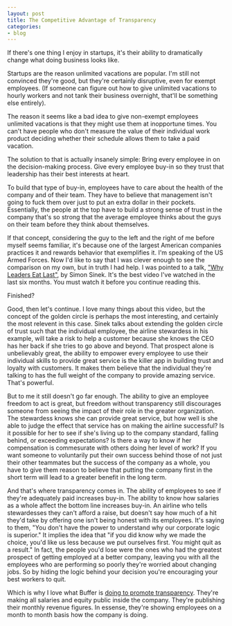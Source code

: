 ```yaml
---
layout: post
title: The Competitive Advantage of Transparency
categories:
- blog
---
```


If there's one thing I enjoy in startups, it's their ability to dramatically change what doing business looks like. 

Startups are the reason unlimited vacations are popular. I'm still not convinced they're good, but they're certainly disruptive, even for exempt employees. (If someone can figure out how to give unlimited vacations to hourly workers and not tank their business overnight, that'll be something else entirely). 

The reason it seems like a bad idea to give non-exempt employees unlimited vacations is that they might use them at inopportune times. You can't have people who don't measure the value of their individual work product deciding whether their schedule allows them to take a paid vacation.

The solution to that is actually insanely simple: Bring every employee in on the decision-making process. Give every employee buy-in so they trust that leadership has their best interests at heart. 

To build that type of buy-in, employees have to care about the health of the company and of their team. They have to believe that management isn't going to fuck them over just to put an extra dollar in their pockets. Essentially, the people at the top have to build a strong sense of trust in the company that's so strong that the average employee thinks about the guys on their team before they think about themselves.

If that concept, considering the guy to the left and the right of me before myself seems familiar, it's because one of the largest American companies practices it and rewards behavior that exemplifies it. I'm speaking of the US Armed Forces. Now I'd like to say that I was clever enough to see the comparison on my own, but in truth I had help. I was pointed to a talk, ["Why Leaders Eat Last"](http://99u.com/videos/20272/simon-sinek-why-leaders-eat-last), by Simon Sinek. It's the best video I've watched in the last six months. You must watch it before you continue reading this.

Finished?

Good, then let's continue. I love many things about this video, but the concept of the golden circle is perhaps the most interesting, and certainly the most relevent in this case. Sinek talks about extending the golden circle of trust such that the individual employee, the airline stewardess in his example, will take a risk to help a customer because she knows the CEO has her back if she tries to go above and beyond. That prospect alone is unbelievably great, the ability to empower every employee to use their individual skills to provide great service is the killer app in building trust and loyalty with customers. It makes them believe that the individual they're talking to has the full weight of the company to provide amazing service. That's powerful.

But to me it still doesn't go far enough. The ability to give an employee freedom to act is great, but freedom without transparency still discourages someone from seeing the impact of their role in the greater organization. The stewardess knows she can provide great service, but how well is she able to judge the effect that service has on making the airline successful? Is it possible for her to see if she's living up to the company standard, falling behind, or exceeding expectations? Is there a way to know if her compensation is commesurate with others doing her level of work? If you want someone to voluntarily put their own success behind those of not just their other teammates but the success of the company as a whole, you have to give them reason to believe that putting the company first in the short term will lead to a greater benefit in the long term.

And that's where transparency comes in. The ability of employees to see if they're adequately paid increases buy-in. The ability to know how salaries as a whole affect the bottom line increases buy-in. An airline who tells stewardesses they can't afford a raise, but doesn't say how much of a hit they'd take by offering one isn't being honest with its employees. It's saying to them, "You don't have the power to understand why our corporate logic is superior." It implies the idea that "if you did know why we made the choice, you'd like us less because we put ourselves first. You might quit as a result." In fact, the people you'd lose were the ones who had the greatest prospect of getting employed at a better company, leaving you with all the employees who are performing so poorly they're worried about changing jobs. So by hiding the logic behind your decision you're encouraging your best workers to quit. 

Which is why I love what Buffer is [doing to promote transparency](#). They're making all salaries and equity public inside the company. They're publishing their monthly revenue figures. In essense, they're showing employees on a month to month basis how the company is doing.  
